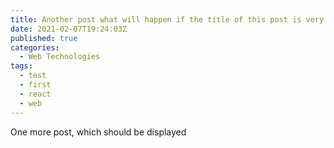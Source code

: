 ```yaml
---
title: Another post what will happen if the title of this post is very long
date: 2021-02-07T19:24:03Z
published: true
categories:
  - Web Technologies
tags:
  - test
  - first
  - react
  - web
---
```


One more post, which should be displayed

